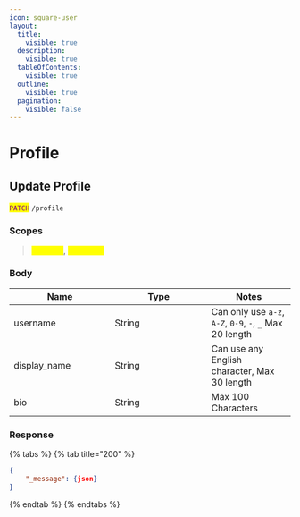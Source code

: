 ```yaml
---
icon: square-user
layout:
  title:
    visible: true
  description:
    visible: true
  tableOfContents:
    visible: true
  outline:
    visible: true
  pagination:
    visible: false
---
```


# Profile

## Update Profile

<mark style="color:purple;">`PATCH`</mark> `/profile`

### Scopes

> <mark style="color:yellow;">`user.get`</mark>, <mark style="color:yellow;">`user.edit`</mark>

### Body

<table><thead><tr><th width="165">Name</th><th width="157">Type</th><th>Notes</th></tr></thead><tbody><tr><td>username</td><td>String</td><td>Can only use <code>a-z</code>, <code>A-Z</code>, <code>0-9</code>, <code>-</code>, <code>_</code> Max 20 length</td></tr><tr><td>display_name</td><td>String</td><td>Can use any English character, Max 30 length</td></tr><tr><td>bio</td><td>String</td><td>Max 100 Characters</td></tr></tbody></table>

### Response

{% tabs %}
{% tab title="200" %}
```json
{
    "_message": {json}
}
```
{% endtab %}
{% endtabs %}
